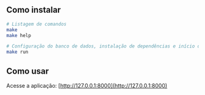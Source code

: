 ## Como instalar

```sh
# Listagem de comandos
make
make help

# Configuração do banco de dados, instalação de dependências e início da aplicação
make run
```

## Como usar

Acesse a aplicação: [http://127.0.0.1:8000](http://127.0.0.1:8000)
